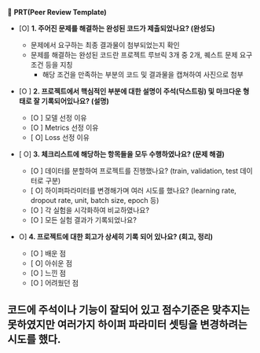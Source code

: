 🔑 **PRT(Peer Review Template)**

- [O]  **1. 주어진 문제를 해결하는 완성된 코드가 제출되었나요? (완성도)**
    - 문제에서 요구하는 최종 결과물이 첨부되었는지 확인
    - 문제를 해결하는 완성된 코드란 프로젝트 루브릭 3개 중 2개, 
    퀘스트 문제 요구조건 등을 지칭
        - 해당 조건을 만족하는 부분의 코드 및 결과물을 캡쳐하여 사진으로 첨부

- [O ]  **2. 프로젝트에서 핵심적인 부분에 대한 설명이 주석(닥스트링) 및 마크다운 형태로 잘 기록되어있나요? (설명)**
    - [O ]  모델 선정 이유
    - [O ]  Metrics 선정 이유
    - [ O]  Loss 선정 이유

- [ O]  **3. 체크리스트에 해당하는 항목들을 모두 수행하였나요? (문제 해결)**
    - [O ]  데이터를 분할하여 프로젝트를 진행했나요? (train, validation, test 데이터로 구분)
    - [ O]  하이퍼파라미터를 변경해가며 여러 시도를 했나요? (learning rate, dropout rate, unit, batch size, epoch 등)
    - [O ]  각 실험을 시각화하여 비교하였나요?
    - [O ]  모든 실험 결과가 기록되었나요?

-  O]  **4. 프로젝트에 대한 회고가 상세히 기록 되어 있나요? (회고, 정리)**
    - [O ]  배운 점
    - [ O]  아쉬운 점
    - [O ]  느낀 점
    - [O ]  어려웠던 점

## 코드에 주석이나 기능이 잘되어 있고 점수기준은 맞추지는 못하였지만 여러가지 하이퍼 파라미터 셋팅을 변경하려는 시도를 했다.
